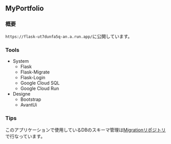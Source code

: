## MyPortfolio 

### 概要
`https://flask-ut7dunfa5q-an.a.run.app/`に公開しています。

### Tools
- System
    - Flask
    - Flask-Migrate
    - Flask-Login
    - Google Cloud SQL
    - Google Cloud Run
- Designe
    - Bootstrap
    - AvantUi


### Tips
このアプリケーションで使用しているDBのスキーマ管理は[Migrationリポジトリ](https://github.com/Ry-Kurihara/flask_db_migration)で行なっています。